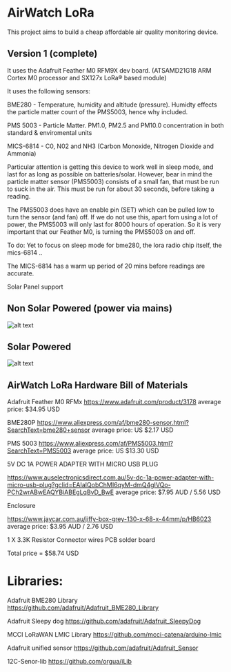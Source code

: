 AirWatch LoRa
=============

This project aims to build a cheap affordable air quality monitoring device. 

Version 1 (complete)
--------------------

It uses the Adafruit Feather M0 RFM9X dev board. (ATSAMD21G18 ARM Cortex M0 processor and SX127x LoRa® based module)

It uses the following sensors:


BME280 - Temperature, humidity and altitude (pressure). Humidty effects the particle matter count of the PMS5003, hence why included.

PMS 5003 - Particle Matter. PM1.0, PM2.5 and PM10.0 concentration in both standard & enviromental units

MICS-6814 - C0, N02 and NH3 (Carbon Monoxide, Nitrogen Dioxide and Ammonia)


Particular attention is getting this device to work well in sleep mode, and last for as long as possible on batteries/solar. 
However, bear in mind the particle matter sensor (PMS5003) consists of a small fan, that must be run to suck in the air. This must be run for about 30 seconds, before taking a reading. 

The PMS5003 does have an enable pin (SET) which can be pulled low to turn the sensor (and fan) off. If we do not use this, apart fom using a lot of power, the PMS5003 will only last for 8000 hours of operation. So it is very important that our Feather M0, is turning the PMS5003 on and off. 


To do: Yet to focus on sleep mode for bme280, the lora radio chip itself, the mics-6814 ..


The MICS-6814 has a warm up period of 20 mins before readings are accurate. 

Solar Panel support

Non Solar Powered (power via mains)
-------------------------------------

![alt text](https://github.com/rorygleeson/AirWatch/blob/master/Devices/LoRa/LoRa-NonSolar.jpg)



 Solar Powered
-------------------------------------


![alt text](https://github.com/rorygleeson/AirWatch/blob/master/Devices/LoRa/LoRaSolar.jpg)




AirWatch LoRa Hardware Bill of Materials
----------------------------------------

Adafruit Feather M0 RFMx 
https://www.adafruit.com/product/3178 average price: $34.95 USD


BME280P
https://www.aliexpress.com/af/bme280-sensor.html?SearchText=bme280+sensor
average price: US $2.17  USD


PMS 5003
https://www.aliexpress.com/af/PMS5003.html?SearchText=PMS5003 average price: US $13.30 USD



 

5V DC 1A POWER ADAPTER WITH MICRO USB PLUG

https://www.auselectronicsdirect.com.au/5v-dc-1a-power-adapter-with-micro-usb-plug?gclid=EAIaIQobChMI6qyM-dmQ4gIVQo-PCh2wrABwEAQYBiABEgLqBvD_BwE average price: $7.95 AUD /  5.56 USD


Enclosure

https://www.jaycar.com.au/jiffy-box-grey-130-x-68-x-44mm/p/HB6023 average price: $3.95 AUD  / 2.76 USD


1 X 3.3K Resistor
Connector wires
PCB solder board

Total price =   $58.74  USD




Libraries:
==================


Adafruit BME280 Library
https://github.com/adafruit/Adafruit_BME280_Library

Adafruit Sleepy dog
https://github.com/adafruit/Adafruit_SleepyDog

MCCI LoRaWAN LMIC Library
https://github.com/mcci-catena/arduino-lmic



Adafruit unified sensor
https://github.com/adafruit/Adafruit_Sensor


12C-Senor-lib
https://github.com/orgua/iLib
































